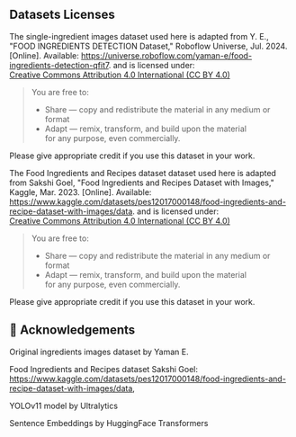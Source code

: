 
## Datasets Licenses

The single-ingredient images dataset used here is adapted from Y. E., "FOOD INGREDIENTS DETECTION Dataset," Roboflow Universe, Jul. 2024. [Online]. Available: https://universe.roboflow.com/yaman-e/food-ingredients-detection-qfit7.
and is licensed under:  
[Creative Commons Attribution 4.0 International (CC BY 4.0)](https://creativecommons.org/licenses/by/4.0/)

> You are free to:
> - Share — copy and redistribute the material in any medium or format
> - Adapt — remix, transform, and build upon the material  
> for any purpose, even commercially.

Please give appropriate credit if you use this dataset in your work.


The Food Ingredients and Recipes dataset dataset used here is adapted from Sakshi Goel, "Food Ingredients and Recipes Dataset with Images," Kaggle, Mar. 2023. [Online]. Available: https://www.kaggle.com/datasets/pes12017000148/food-ingredients-and-recipe-dataset-with-images/data.
and is licensed under:  
[Creative Commons Attribution 4.0 International (CC BY 4.0)](https://creativecommons.org/licenses/by/4.0/)

> You are free to:
> - Share — copy and redistribute the material in any medium or format
> - Adapt — remix, transform, and build upon the material  
> for any purpose, even commercially.

Please give appropriate credit if you use this dataset in your work.

## 🙏 Acknowledgements

Original ingredients images dataset by Yaman E.

Food Ingredients and Recipes dataset Sakshi Goel: https://www.kaggle.com/datasets/pes12017000148/food-ingredients-and-recipe-dataset-with-images/data,

YOLOv11 model by Ultralytics

Sentence Embeddings by HuggingFace Transformers

